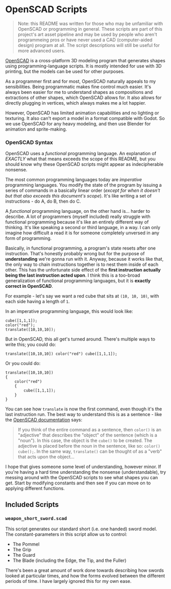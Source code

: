 # OpenSCAD Scripts
>Note: this README was written for those who may be unfamiliar with OpenSCAD or programming in general. These scripts are part of this project's art asset pipeline and may be used by people who aren't programmeing pros or have never used a CAD (computer-aided design) program at all. The script descriptions will still be useful for more advanced users.

[OpenSCAD](http://www.openscad.org/) is a cross-platform 3D modeling program that generates shapes using programming-language scripts. It is mostly intended for use with 3D printing, but the models can
be used for other purposes.

As a programmer first and for most, OpenSCAD naturally appeals to my sensibilities. Being programmatic makes fine control much easier. It's always been easier for me to understand shapes as compositions and extractions of other shapes, which OpenSCAD allows for. It also allows for directly plugging in vertices, which always makes me a lot happier.

However, OpenSCAD has limited animation capabilities and no lighting or texturing. It also can't export a model in a format compatible with Godot. So we use OpenSCAD for any heavy modeling, and then use Blender for animation and sprite-making.

### OpenSCAD Syntax

OpenSCAD uses a *functional* programming language. An explanation of *EXACTLY* what that means exceeds the scope of this README, but you should know why these OpenSCAD scripts might appear as indecipherable nonsense.

The most common programming languages today are *imperative* programming languages. You modify the state of the program by issuing a series of commands in a basically linear order (*except for when it doesn't but that also exceeds this document's scope*). It's like writing a set of instructions - do A, do B, then do C.

A *functional* programming language, on the other hand is... harder to describe. A lot of programmers (myself included) really struggle with functional programming because it's like an entirely different way of thinking. It's like speaking a second or third language, in a way. I can only imagine how difficult a read it is for someone completely unversed in any form of programming.

Basically, in functional programming, a program's state resets after one instruction. That's honestly probably wrong but for the purpose of **understanding** we're gonna run with it. Anyway, because it works like that, the only way to chain instructions together is to nest them inside of each other. This has the unfortunate side effect of the **first instruction actually being the last instruction acted upon**. I think this is a too-broad generalization of functional programming languages, but it is **exactly correct in OpenSCAD**.

For example - let's say we want a red cube that sits at `(10, 10, 10)`, with each side having a length of `1`. 

In an imperative programming language, this would look like:

```
cube([1,1,1]);
color("red");
translate([10,10,10]);
```

But in OpenSCAD, this all get's turned around. There's multiple ways to write this; you could do:

```
translate([10,10,10]) color("red") cube([1,1,1]);
```

Or you could do:

```
translate([10,10,10])
{
    color("red")
    {
        cube([1,1,1]);
    }
}
```

You can see how `translate` is now the first command, even though it's the last instruction run. The best way to understand this is as a sentence - like the [OpenSCAD documentation](https://en.wikibooks.org/wiki/OpenSCAD_User_Manual/First_Steps/Changing_the_color_of_an_object) says:

> If you think of the entire command as a sentence, then `color()` is an "adjective" that describes the "object" of the sentence (which is a "noun"). In this case, the object is the `cube()` to be created. The adjective is placed before the noun in the sentence, like so: `color() cube();`. In the same way, `translate()` can be thought of as a "verb" that acts upon the object...

I hope that gives someone some level of understanding, however minor. If you're having a hard time understanding the nonsense (understandable), try messing around with the OpenSCAD scripts to see what shapes you can get. Start by modifying constants and then see if you can move on to applying different functions.

## Included Scripts

### `weapon_short_sword.scad`
This script generates our standard short (i.e. one handed) sword model. The constant-parameters in this script allow us to control:

- The Pommel
- The Grip
- The Guard
- The Blade (including the Edge, the Tip, and the Fuller)

There's been a great amount of work done towards describing how swords looked at particular times, and how the forms evolved between the different periods of time. I have largely ignored this for my own ease.